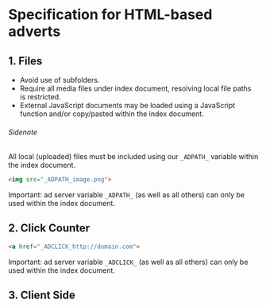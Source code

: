 # Specification for HTML-based adverts

## 1. Files
* Avoid use of subfolders.
* Require all media files under index document, resolving local file paths is restricted.
* External JavaScript documents may be loaded using a JavaScript function and/or copy/pasted within the index document. 

###### Sidenote
All local (uploaded) files must be included using our `_ADPATH_` variable within the index document.

```html
<img src="_ADPATH_image.png">
```

Important: ad server variable `_ADPATH_` (as well as all others) can only be used within the index document.

## 2. Click Counter

```html
<a href="_ADCLICK_http://domain.com">
```

Important: ad server variable `_ADCLICK_` (as well as all others) can only be used within the index document.

## 3. Client Side
